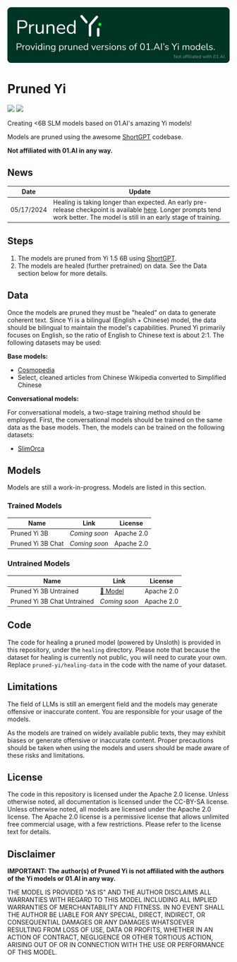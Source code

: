 <img src="banner.png" width="600">

# Pruned Yi

[![](https://img.shields.io/badge/Models-%F0%9F%A4%97_Hub-blue)](https://huggingface.co/pruned-yi)
[![](https://img.shields.io/badge/License-Apache_2.0-green)](https://github.com/fakerybakery/pruned-yi/blob/main/LICENSE)

Creating <6B SLM models based on 01.AI's amazing Yi models!

Models are pruned using the awesome [ShortGPT](https://github.com/sramshetty/ShortGPT) codebase.

**Not affiliated with 01.AI in any way.**

## News

| Date | Update |
| --- | --- |
| 05/17/2024 | Healing is taking longer than expected. An early pre-release checkpoint is available [here](https://huggingface.co/pruned-yi/pruned-yi-3b-prerelease-ckpt01). Longer prompts tend work better. The model is still in an early stage of training. |

## Steps

1. The models are pruned from Yi 1.5 6B using [ShortGPT](https://github.com/sramshetty/ShortGPT).
2. The models are healed (further pretrained) on data. See the Data section below for more details.

## Data

Once the models are pruned they must be "healed" on data to generate coherent text. Since Yi is a bilingual (English + Chinese) model, the data should be bilingual to maintain the model's capabilities. Pruned Yi primarily focuses on English, so the ratio of English to Chinese text is about 2:1. The following datasets may be used:

**Base models:**

* [Cosmopedia](https://huggingface.co/datasets/HuggingFaceTB/cosmopedia)
* Select, cleaned articles from Chinese Wikipedia converted to Simplified Chinese

**Conversational models:**

For conversational models, a two-stage training method should be employed. First, the conversational models should be trained on the same data as the base models. Then, the models can be trained on the following datasets:

* [SlimOrca](https://huggingface.co/datasets/Open-Orca/SlimOrca)

## Models

Models are still a work-in-progress. Models are listed in this section.

### Trained Models

| Name | Link | License |
| --- | --- | --- |
| Pruned Yi 3B | _Coming soon_ | Apache 2.0 |
| Pruned Yi 3B Chat | _Coming soon_ | Apache 2.0 |

### Untrained Models

| Name | Link | License |
| --- | --- | --- |
| Pruned Yi 3B Untrained | [🤗 Model](https://huggingface.co/pruned-yi/pruned-yi-3b-untrained) | Apache 2.0 |
| Pruned Yi 3B Chat Untrained | _Coming soon_ | Apache 2.0 |

## Code

The code for healing a pruned model (powered by Unsloth) is provided in this repository, under the `healing` directory. Please note that because the dataset for healing is currently not public, you will need to curate your own. Replace `pruned-yi/healing-data` in the code with the name of your dataset.

## Limitations

The field of LLMs is still an emergent field and the models may generate offensive or inaccurate content. You are responsible for your usage of the models.

As the models are trained on widely available public texts, they may exhibit biases or generate offensive or inaccurate content. Proper precautions should be taken when using the models and users should be made aware of these risks and limitations.

## License

The code in this repository is licensed under the Apache 2.0 license. Unless otherwise noted, all documentation is licensed under the CC-BY-SA license. Unless otherwise noted, all models are licensed under the Apache 2.0 license. The Apache 2.0 license is a permissive license that allows unlimited free commercial usage, with a few restrictions. Please refer to the license text for details.

## Disclaimer

**IMPORTANT: The author(s) of Pruned Yi is not affiliated with the authors of the Yi models or 01.AI in any way.**

THE MODEL IS PROVIDED "AS IS" AND THE AUTHOR DISCLAIMS ALL WARRANTIES WITH REGARD TO THIS MODEL INCLUDING ALL IMPLIED WARRANTIES OF MERCHANTABILITY AND FITNESS. IN NO EVENT SHALL THE AUTHOR BE LIABLE FOR ANY SPECIAL, DIRECT, INDIRECT, OR CONSEQUENTIAL DAMAGES OR ANY DAMAGES WHATSOEVER RESULTING FROM LOSS OF USE, DATA OR PROFITS, WHETHER IN AN ACTION OF CONTRACT, NEGLIGENCE OR OTHER TORTIOUS ACTION, ARISING OUT OF OR IN CONNECTION WITH THE USE OR PERFORMANCE OF THIS MODEL.
